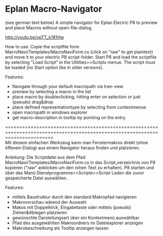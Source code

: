 Eplan Macro-Navigator
=======================
(see german text below)
A simple navigator for Eplan Electric P8 to preview and place Macros without open-file-dialog.

http://youtu.be/xpTT_k181Hw

How to use:
Copie the scriptfile form MacroNavi/Templates/MacroNaviForm.cs (click on "raw" to get plaintext) and move it to your electric P8 script-folder.
Start P8 and load the scriptfile by selecting "Load Script" in the Utilities>>Scripts menue. The script must be loaded (no Start option like in older versions).

Features:
  - Navigate through your default macropath via tree-view
  - preview by selecting a macro in the list
  - place macro by doubleclicking, hitting enter on selection or just (pseudo) drag&drop 
  - place defined representationtype by selecting from contextmenue
  - open macropath in windows explorer
  - get macro-description in tooltip by pointing on the entry
 
=============================================================================================================================  
Mit diesem einfachen Werkzeug kann man Fenstermakros direkt (ohne öffenen-Dialog) aus einem Navigator heraus finden und platzieren. 

Anleitung:
Die Scriptdatei aus dem Pfad MacroNavi/Templates/MacroNaviForm.cs in das Script_verzeichnis von P8 kopieren ("raw" anklicken um den rohen Text zu erhalten). P8 starten und über das Manü Dienstprogramme>>Scripte>>Script Laden die zuvor gespeicherte Datei auswählen.

Features:
  - mittels Baustruktur durch den standard Makropfad navigieren
  - Makrovorschau wärend der Auswahl
  - Makos mit Doppelklick, Eingabetaste oder mittels (pseudo) Ziehen&Ablegen platzieren
  - gewünschte Darstellungsart über ein Kontextmenü auswählbar
  - Pfad des ausgewählten Makroordners im Dateiexplorer anzeigen
  - Makrobeschreibung als Tooltip anzeigen lassen
